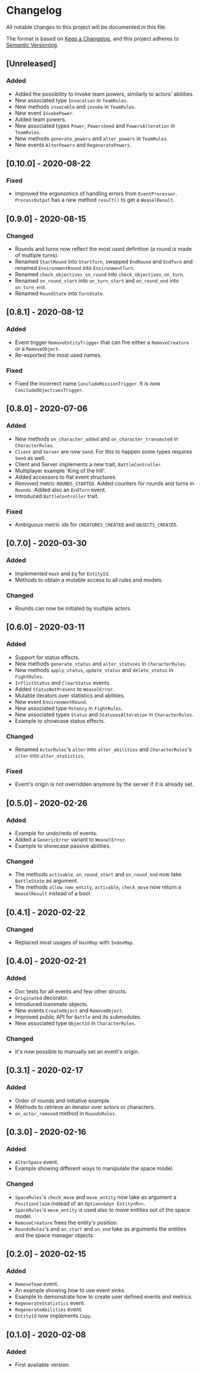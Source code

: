 # Changelog
All notable changes to this project will be documented in this file.

The format is based on [Keep a Changelog](https://keepachangelog.com/en/1.0.0/),
and this project adheres to [Semantic Versioning](https://semver.org/spec/v2.0.0.html).

## [Unreleased]
### Added
- Added the possibility to invoke team powers, similarly to actors' abilities.
- New associated type `Invocation` in `TeamRules`.
- New methods `invocable` and `invoke` in `TeamRules`.
- New event `InvokePower`.
- Added team powers.
- New associated types `Power`, `PowersSeed` and `PowersAlteration` in `TeamRules`.
- New methods `generate_powers` and `alter_powers` in `TeamRules`.
- New events `AlterPowers` and `RegeneratePowers`.

## [0.10.0] - 2020-08-22
### Fixed
- Improved the ergonomics of handling errors from `EventProcessor`. `ProcessOutput` has a new method `result()` to get a `WeaselResult`.

## [0.9.0] - 2020-08-15
### Changed
- Rounds and turns now reflect the most used definition (a round is made of multiple turns).
- Renamed `StartRound` into `StartTurn`, swapped `EndRound` and `EndTurn` and renamed `EnvironmentRound` into `EnvironmentTurn`.
- Renamed `check_objectives_on_round` into `check_objectives_on_turn`.
- Renamed `on_round_start` into `on_turn_start` and `on_round_end` into `on_turn_end`.
- Renamed `RoundState` into `TurnState`.

## [0.8.1] - 2020-08-12
### Added
- Event trigger `RemoveEntityTrigger` that can fire either a `RemoveCreature` or a `RemoveObject`.
- Re-exported the most used names.

### Fixed
- Fixed the incorrect name `ConcludeMissionTrigger`. It is now `ConcludeObjectivesTrigger`.

## [0.8.0] - 2020-07-06
### Added
- New methods `on_character_added` and `on_character_transmuted` in `CharacterRules`.
- `Client` and `Server` are now `Send`. For this to happen some types requires `Send` as well.
- Client and Server implements a new trait, `BattleController`.
- Multiplayer example 'King of the hill'.
- Added accessors to flat event structures.
- Removed metric `ROUNDS_STARTED`. Added counters for rounds and turns in `Rounds`. Added also an `EndTurn` event.
- Introduced `BattleController` trait.

### Fixed
- Ambiguous metric ids for `CREATURES_CREATED` and `OBJECTS_CREATED`.

## [0.7.0] - 2020-03-30
### Added
- Implemented `Hash` and `Eq` for `EntityId`.
- Methods to obtain a mutable access to all rules and models.

### Changed
- Rounds can now be initiated by multiple actors.

## [0.6.0] - 2020-03-11
### Added
- Support for status effects.
- New methods `generate_status` and `alter_statuses` in `CharacterRules`.
- New methods `apply_status`, `update_status` and `delete_status` in `FightRules`.
- `InflictStatus` and `ClearStatus` events.
- Added `StatusNotPresent` to `WeaselError`.
- Mutable iterators over statistics and abilities.
- New event `EnvironmentRound`.
- New associated type `Potency` in `FightRules`.
- New associated types `Status` and `StatusesAlteration` in `CharacterRules`.
- Example to showcase status effects.

### Changed
- Renamed `ActorRules`'s `alter` into `alter_abilities` and `CharacterRules`'s `alter` into `alter_statistics`.

### Fixed
- Event's origin is not overridden anymore by the server if it is already set.

## [0.5.0] - 2020-02-26
### Added
- Example for undo/redo of events.
- Added a `GenericError` variant to `WeaselError`.
- Example to showcase passive abilities.

### Changed
- The methods `activable`, `on_round_start` and `on_round_end` now take `BattleState` as argument.
- The methods `allow_new_entity`, `activable`, `check_move` now return a `WeaselResult` instead of a bool.

## [0.4.1] - 2020-02-22
### Changed
- Replaced most usages of `HashMap` with `IndexMap`.

## [0.4.0] - 2020-02-21
### Added
- Doc tests for all events and few other structs.
- `Originated` decorator.
- Introduced inanimate objects.
- New events `CreateObject` and `RemoveObject`.
- Improved public API for `Battle` and its submodules.
- New associated type `ObjectId` in `CharacterRules`.

### Changed
- It's now possible to manually set an event's origin.

## [0.3.1] - 2020-02-17
### Added
- Order of rounds and initiative example.
- Methods to retrieve an iterator over actors or characters.
- `on_actor_removed` method in `RoundsRules`.

## [0.3.0] - 2020-02-16
### Added
- `AlterSpace` event.
- Example showing different ways to manipulate the space model.

### Changed
- `SpaceRules`'s `check_move` and `move_entity` now take as argument a `PositionClaim` instead of an `Option<&dyn Entity<R>>`.
- `SpaceRules`'s `move_entity` is used also to move entities out of the space model.
- `RemoveCreature` frees the entity's position.
- `RoundsRules`'s and `on_start` and `on_end` take as arguments the entities and the space manager objects.

## [0.2.0] - 2020-02-15
### Added
- `RemoveTeam` event.
- An example showing how to use event sinks.
- Example to demonstrate how to create user defined events and metrics.
- `RegenerateStatistics` event.
- `RegenerateAbilities` event.
- `EntityId` now implements `Copy`.

## [0.1.0] - 2020-02-08
### Added
- First available version.
